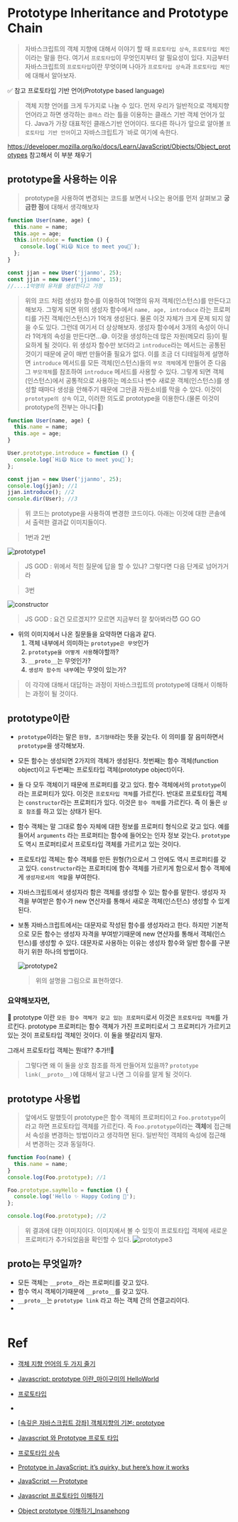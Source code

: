 # Prototype Inheritance and Prototype Chain

> 자바스크립트의 객체 지향에 대해서 이야기 할 때 `프로토타입 상속`, `프로토타입 체인`이라는 말을 한다. 여기서 `프로토타입`이 무엇인지부터 알 필요성이 있다. 지금부터 자바스크립트의 `프로토타입`이란 무엇이며 나아가 `프로토타입 상속`과 `프로토타입 체인`에 대해서 알아보자.

✅ 참고 프로토타입 기반 언어(Prototype based language)

> 객체 지향 언어를 크게 두가지로 나눌 수 있다. 먼저 우리가 일반적으로 객체지향 언어라고 하면 생각하는 `클래스` 라는 틀을 이용하는 클래스 기반 객체 언어가 있다. Java가 가장 대표적인 클래스기반 언어이다. 또다른 하나가 앞으로 알아볼 `프로토타입 기반 언어`이고 자바스크립트가 `바로 여기에 속한다.

https://developer.mozilla.org/ko/docs/Learn/JavaScript/Objects/Object_prototypes 참고해서 이 부분 채우기

## prototype을 사용하는 이유

> prototype을 사용하여 변경되는 코드를 보면서 나오는 용어를 먼저 살펴보고 **궁금한 점**에 대해서 생각해보자

```javascript
function User(name, age) {
  this.name = name;
  this.age = age;
  this.introduce = function () {
    console.log(`Hi😄 Nice to meet you💨`);
  };
}

const jjan = new User('jjanmo', 25);
const jjin = new User('jjinmo', 15);
//....1억명의 유저를 생성한다고 가정
```

> 위의 코드 처럼 생성자 함수를 이용하여 1억명의 유저 객체(인스턴스)를 만든다고 해보자. 그렇게 되면 위의 생성자 함수에서 `name, age, introduce` 라는 프로퍼티를 가진 객체(인스턴스)가 1억개 생성된다. 물론 이것 자체가 크게 문제 되지 않을 수도 있다. 그런데 여기서 더 상상해보자. 생성자 함수에서 3개의 속성이 아니라 1억개의 속성을 만든다면...😅. 이것을 생성하는데 많은 자원(메모리 등)이 필요하게 될 것이다. 위 생성자 함수만 보더라고 `introduce`라는 메서드는 공통된 것이기 때문에 굳이 매번 만들어줄 필요가 없다. 이를 조금 더 디테일하게 설명하면 `introduce` 메서드를 모든 객체(인스턴스)들의 `부모 객체`에게 만들어 준 다음 그 `부모객체`를 참조하여 `introduce` 메서드를 사용할 수 있다. 그렇게 되면 객체(인스턴스)에서 공통적으로 사용하는 메소드나 변수 새로운 객체(인스턴스)를 생성할 때마다 생성을 안해주기 때문에 그만큼 자원소비를 막을 수 있다. 이것이 `prototype의 상속` 이고, 이러한 의도로 prototype을 이용한다.(물론 이것이 prototype의 전부는 아니다💨)

```javascript
function User(name, age) {
  this.name = name;
  this.age = age;
}

User.prototype.introduce = function () {
  console.log(`Hi😄 Nice to meet you💨`);
};

const jjan = new User('jjanmo', 25);
console.log(jjan); //1
jjan.introduce(); //2
console.dir(User); //3
```

> 위 코드는 prototype을 사용하여 변경한 코드이다. 아래는 이것에 대한 콘솔에서 출력한 결과값 이미지들이다.

> 1번과 2번

![prototype1](./images/prototype1.png)

> JS GOD : 위에서 적힌 질문에 답을 할 수 있냐? 그렇다면 다음 단계로 넘어가거라

> 3번

![constructor](./images/constructor.png)

> JS GOD : 요건 모르겠지?? 모르면 지금부터 잘 찾아봐라😈 GO GO

- 위의 이미지에서 나온 질문들을 요약하면 다음과 같다.
  1.  객체 내부에서 의미하는 `prototype은 무엇`인가
  2.  `prototype을 어떻게 사용`해야할까?
  3.  `__proto__`는 무엇인가?
  4.  `생성자 함수의 내부`에는 무엇이 있는가?

> 이 각각에 대해서 대답하는 과정이 자바스크립트의 prototype에 대해서 이해하는 과정이 될 것이다.

## prototype이란

- `prototype`이라는 말은 `원형, 초기형태`라는 뜻을 갖는다. 이 의미를 잘 음미하면서 `prototype`을 생각해보자.

- 모든 함수는 생성되면 2가지의 객체가 생성된다. 첫번째는 함수 객체(function object)이고 두번째는 프로토타입 객체(prototype object)이다.

- 둘 다 모두 객체이기 때문에 프로퍼티를 갖고 있다. 함수 객체에서의 `prototype`이라는 프로퍼티가 있다. 이것은 `프로토타입 객체`를 가르킨다. 반대로 프로토타입 객체는 `constructor`라는 프로퍼티가 있다. 이것은 `함수 객체`를 가르킨다. 즉 이 둘은 `상호 참조`를 하고 있는 상태가 된다.

- 함수 객체는 말 그대로 함수 자체에 대한 정보를 프로퍼티 형식으로 갖고 있다. 예를 들어서 `arguments` 라는 프로퍼티는 함수에 들어오는 인자 정보 갖는다. `prototype`도 역시 프로퍼티로서 프로토타입 객체를 가르키고 있는 것이다.

- 프로토타입 객체는 함수 객체를 만든 원형(?)으로서 그 안에도 역시 프로퍼티를 갖고 있다. `constructor`라는 프로퍼티에 함수 객체를 가르키게 함으로서 함수 객체에게 `생성자로서의 역할`을 부여한다.

- 자바스크립트에서 생성자라 함은 객체를 생성할 수 있는 함수를 말한다. 생성자 자격을 부여받은 함수가 new 연산자를 통해서 새로운 객체(인스턴스) 생성할 수 있게 된다.

- 보통 자바스크립트에서는 대문자로 작성된 함수를 생성자라고 한다. 하지만 기본적으로 모든 함수는 생성자 자격을 부여받기때문에 new 연산자를 통해서 객체(인스턴스)를 생성할 수 있다. 대문자로 사용하는 이유는 생성자 함수와 일반 함수를 구분하기 위한 하나의 방법이다.

  ![prototype2](./image/prototype2.png)

  > 위의 설명을 그림으로 표현하였다.

### 요약해보자면,

🚀 prototype 이란 `모든 함수 객체가 갖고 있는 프로퍼티`로서 이것은 `프로토타입 객체`를 가르킨다. prototype 프로퍼티는 함수 객체가 가진 프로퍼티로서 그 프로퍼티가 가르키고 있는 것이 프로토타입 객체인 것이다. 이 둘을 헷갈리지 말자.

그래서 프로토타입 객체는 뭔데?? 추가!!🚀

> 그렇다면 왜 이 둘을 상호 참조를 하게 만들어져 있을까? `prototype link(__proto__)`에 대해서 알고 나면 그 이유를 알게 될 것이다.

## prototype 사용법

> 앞에서도 말했듯이 prototype은 함수 객체의 프로퍼티이고 `Foo.prototype`이라고 하면 프로토타입 객체를 가르킨다. 즉 `Foo.prototype`이라는 **객체**에 접근해서 속성을 변경하는 방법이라고 생각하면 된다. 일반적인 객체의 속성에 접근해서 변경하는 것과 동일하다.

```javascript
function Foo(name) {
  this.name = name;
}
console.log(Foo.prototype); //1

Foo.prototype.sayHello = function () {
  console.log('Hello ✨ Happy Coding 🚀');
};

console.log(Foo.prototype); //2
```

> 위 결과에 대한 이미지이다. 이미지에서 볼 수 있듯이 프로토타입 객체에 새로운 프로퍼티가 추가되었음을 확인할 수 있다.
> ![prototype3](./images/prototype3.png)

## **proto**는 무엇일까?

- 모든 객체는 `__proto__`라는 프로퍼티를 갖고 있다.
- 함수 역시 객체이기때문에 `__proto__`를 갖고 있다.
- `__proto__`는 `prototype link` 라고 하는 객체 간의 연결고리이다.
-

```javascript

```

# Ref

- [객체 지향 언어의 두 가지 줄기](http://mohwa.github.io/blog/javascript/2015/10/16/prototype/)

- [Javascript: prototype 이란\_마이구미의 HelloWorld](https://mygumi.tistory.com/312)

- [프로토타입](https://poiemaweb.com/js-prototype)
-
- [[속깊은 자바스크립트 강좌] 객체지향의 기본: prototype](https://unikys.tistory.com/316)
- [Javascript 와 Prototype 프로토 타입](https://medium.com/@pks2974/javascript-%EC%99%80-prototype-%ED%94%84%EB%A1%9C%ED%86%A0-%ED%83%80%EC%9E%85-515f759bff79)

- [프로토타입 상속](https://ko.javascript.info/prototype-inheritance#ref-1206)

- [Prototype in JavaScript: it’s quirky, but here’s how it works](https://www.freecodecamp.org/news/prototype-in-js-busted-5547ec68872/)

- [JavaScript — Prototype](https://codeburst.io/javascript-prototype-cb29d82b8809)

- [Javascript 프로토타입 이해하기](https://medium.com/@bluesh55/javascript-prototype-%EC%9D%B4%ED%95%B4%ED%95%98%EA%B8%B0-f8e67c286b67)

- [Object prototype 이해하기\_Insanehong](http://insanehong.kr/post/javascript-prototype/)

